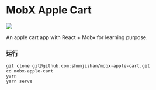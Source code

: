 # MobX Apple Cart
![](https://raw.githubusercontent.com/ckinmind/apple-basket-redux/master/src/images/demo.gif)

An apple cart app with React + Mobx for learning purpose.

### 运行
```
git clone git@github.com:shunjizhan/mobx-apple-cart.git
cd mobx-apple-cart
yarn
yarn serve
```
